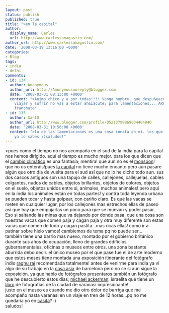 ```yaml
---
layout: post
status: publish
published: true
title: ">en la capital"
author:
  display_name: Carles
  url: http://www.carlessanagustin.com/
author_url: http://www.carlessanagustin.com/
date: '2008-03-19 13:16:00 +0000'
categories:
- Blog
tags:
- india
- delhi
comments:
- id: 134
  author: Anonymous
  author_url: http://Anonymousnoreply@blogger.com
  date: '2008-03-31 08:13:00 +0000'
  content: ">Animo chico y a por todas!!!! Venga hombre, que despu&eacute;s de tanto
    viajar y sufrir no vas a estar ah&iacute; para lamentaciones... ARRIBA ESE &Aacute;NIMO!El
    franchute"
- id: 135
  author: SantO
  author_url: http://www.blogger.com/profile/05213799869034404940
  date: '2008-03-31 10:56:00 +0000'
  content: ">lo de las lamentaciones es una cosa innata en mi. los que me conoc&eacute;is
    ya lo sabes ;)saludos!"
---
```

<p>><a href="http://nomadalagana.files.wordpress.com/2008/03/img_5589.jpg"><img src="http://nomadalagana.files.wordpress.com/2008/03/img_5589.jpg?w=300" alt="" border="0" /></a>pues como el tiempo no nos acompa&ntilde;a en el sud de la india para la capital nos hemos dirigido. aqu&iacute; el tiempo es mucho mejor. para los que dicen que el <a href="http://es.wikipedia.org/wiki/Cambio_clim%C3%83%C2%A1tico">cambio clim&aacute;tico</a> es una fantas&iacute;a; mentira! que aun no es el <a href="http://en.wikipedia.org/wiki/Monsoon">monsoon</a>! que no os enter&aacute;is!pues <a href="http://en.wikipedia.org/wiki/New_Delhi">la capital</a> no tiene mucho encanto pero aun pasare alg&uacute;n que otro d&iacute;a de vuelta para el sud as&iacute; que no lo he dicho todo aun. sus dos cascos antiguos son una tapujo de calles, callejones, callejuelas, cables colgantes, nudos de cables, objetos brillantes, objetos de colores, objetos en el suelo, objetos unidos entre si, animales, muchos animales! pero aqu&iacute; en la india los animales est&aacute;n en todas partes! y contra toda leyenda urbana se pueden tocar y hasta golpear, con cari&ntilde;o claro. Es que las vacas se meten en cualquier lugar, por los callejones mas estrechos ellas de paseo as&iacute; que hay que empujarlas un poco para que se muevan y poder pasar. Eso si saltando las minas que va dejando por donde pasa, que una cosa son nuestras vacas que comen paja y cagan paja y otra muy diferente son estas vacas que comen de todo y cagan pastita...mas ricas ellas! como ir a patinar sobre hielo vamos! cambiemos de tema pq no puede ser...<br /><a href="/images/posts/img_55583.jpg"><img src="/images/posts/img_55583.jpg?w=200" alt="" border="0" /></a>tambi&eacute;n tiene una barrio mas nuevo, montado por el gobierno brit&aacute;nico durante sus a&ntilde;os de ocupaci&oacute;n, lleno de grandes edificios gubernamentales, oficinas o museos entre otros. una zona bastante aburrida debo decir. el &uacute;nico museo por el que pase fue el de arte moderno que estos meses tiene montada una exposici&oacute;n itinerante del fot&oacute;grafo indio <a href="http://www.magnumphotos.com/Archive/C.aspx?VP=XSpecific_MAG.PhotographerDetail_VPage&amp;l1=0&amp;pid=2K7O3R13L4PM&amp;nm=Raghu%20Rai">raghu rai</a> recomendada totalmente! antes de venirme para india ya vi algo de su trabajo en la <a href="http://www.casaasia.es/">casa asia</a> de barcelona pero no se si aun sigue la exposici&oacute;n. ya que hablo de fot&oacute;grafos presentaros tambi&eacute;n un fot&oacute;grafo que he descubierto estos d&iacute;as; <a href="http://www.reddotbooks.co.uk/images/endtimecity.jpg">michael ackerman</a>. israelita que tiene un <a href="http://www.amazon.com/End-Time-City-Michael-Ackerman/dp/3908247136/ref=pd_bbs_sr_1?ie=UTF8&amp;s=books&amp;qid=1206449059&amp;sr=8-1">libro</a> de fotograf&iacute;as de la ciudad de varanasi impresionante!<br />justo en el museo es cuando me dio otro dolor de barriga que me acompa&ntilde;o hasta varanasi en un viaje en tren de 12 horas...pq no me quedar&iacute;a yo en <a href="http://www.zrenner.org/data/media/17/C1_2006-06-30_005.jpg">casita</a>? :)<br />saludos!</p>
